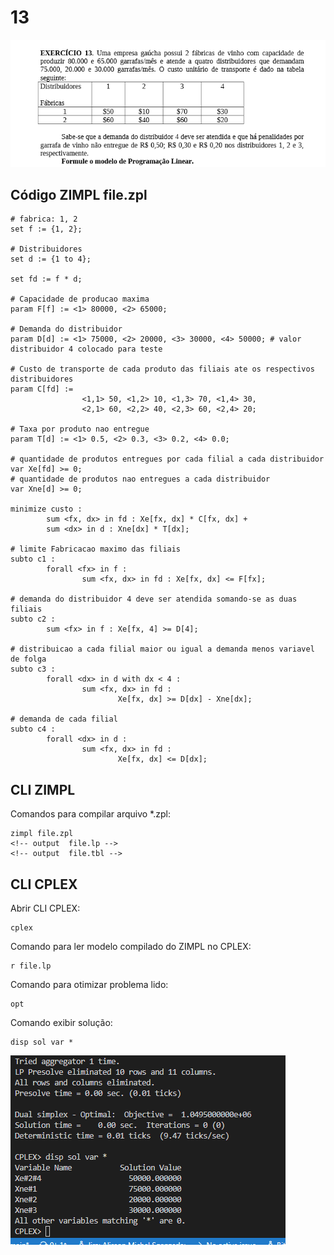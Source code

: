 # 13

![image](resources/ex.png)

## Código ZIMPL  file.zpl

    # fabrica: 1, 2
    set f := {1, 2};

    # Distribuidores
    set d := {1 to 4};

    set fd := f * d;

    # Capacidade de producao maxima 
    param F[f] := <1> 80000, <2> 65000;

    # Demanda do distribuidor
    param D[d] := <1> 75000, <2> 20000, <3> 30000, <4> 50000; # valor distribuidor 4 colocado para teste

    # Custo de transporte de cada produto das filiais ate os respectivos distribuidores
    param C[fd] := 
                    <1,1> 50, <1,2> 10, <1,3> 70, <1,4> 30,
                    <2,1> 60, <2,2> 40, <2,3> 60, <2,4> 20;

    # Taxa por produto nao entregue
    param T[d] := <1> 0.5, <2> 0.3, <3> 0.2, <4> 0.0;

    # quantidade de produtos entregues por cada filial a cada distribuidor
    var Xe[fd] >= 0;
    # quantidade de produtos nao entregues a cada distribuidor
    var Xne[d] >= 0;
    
    minimize custo :
            sum <fx, dx> in fd : Xe[fx, dx] * C[fx, dx] +
            sum <dx> in d : Xne[dx] * T[dx];

    # limite Fabricacao maximo das filiais
    subto c1 :
            forall <fx> in f :
                    sum <fx, dx> in fd : Xe[fx, dx] <= F[fx];

    # demanda do distribuidor 4 deve ser atendida somando-se as duas filiais
    subto c2 : 
            sum <fx> in f : Xe[fx, 4] >= D[4];

    # distribuicao a cada filial maior ou igual a demanda menos variavel de folga
    subto c3 :
            forall <dx> in d with dx < 4 :
                    sum <fx, dx> in fd :
                            Xe[fx, dx] >= D[dx] - Xne[dx];

    # demanda de cada filial
    subto c4 :
            forall <dx> in d :
                    sum <fx, dx> in fd : 
                            Xe[fx, dx] <= D[dx];


## CLI ZIMPL

Comandos para compilar arquivo *.zpl:

    zimpl file.zpl
    <!-- output  file.lp -->
    <!-- output  file.tbl -->

## CLI CPLEX

Abrir CLI CPLEX:

    cplex

Comando para ler modelo compilado do ZIMPL no CPLEX:

    r file.lp

Comando para otimizar problema lido:

    opt

Comando exibir solução:

    disp sol var *

![image](resources/sol.png)
